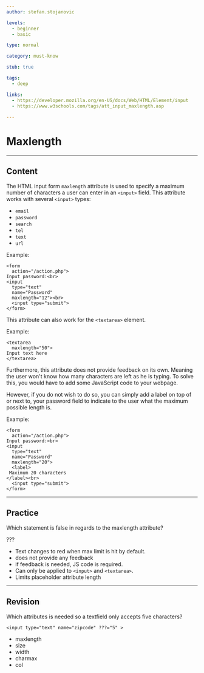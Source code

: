 ```yaml
---
author: stefan.stojanovic

levels:
  - beginner
  - basic

type: normal

category: must-know

stub: true

tags:
  - deep

links:
  - https://developer.mozilla.org/en-US/docs/Web/HTML/Element/input
  - https://www.w3schools.com/tags/att_input_maxlength.asp
  
---
```

# Maxlength
---
## Content

The HTML input form `maxlength` attribute is used to specify a maximum number of characters a user can enter in an `<input>` field.
This attribute works with several `<input>` types:
  - `email`
  - `password`
  - `search`
  - `tel`
  - `text`
  - `url`
  
Example:
```
<form 
  action="/action.php">
Input password:<br>
<input 
  type="text" 
  name="Password" 
  maxlength="12"><br>
  <input type="submit">
</form>

```

This attribute can also work for the `<textarea>` element.

Example:
```
<textarea 
  maxlength="50">
Input text here
</textarea>
```

Furthermore, this attribute does not provide feedback on its own. Meaning the user won't know how many characters are left as he is typing. To solve this, you would have to add some JavaScript code to your webpage.

However, if you do not wish to do so, you can simply add a label on top of or next to, your password field to indicate to the user what the maximum possible length is.

Example:
```
<form 
  action="/action.php">
Input password:<br>
<input 
  type="text" 
  name="Password" 
  maxlength="20">
  <label>
 Maximum 20 characters
</label><br>
  <input type="submit">
</form>
```

---
## Practice

Which statement is false in regards to the maxlength attribute?

???

* Text changes to red when max limit is hit by default.
* does not provide any feedback
* if feedback is needed, JS code is required.
* Can only be applied to `<input>` and `<textarea>`.
* Limits placeholder attribute length

---
## Revision

Which attributes is needed so a textfield only accepts five characters?

`<input type="text" name="zipcode" ???="5" >`

* maxlength
* size
* width
* charmax
* col








